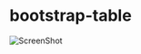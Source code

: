 bootstrap-table
===============

![ScreenShot](https://raw.github.com/jeysinghanbu/bootstrap-table/blob/master/img/Capture.JPG "Screen shot")
